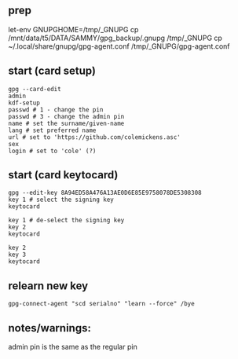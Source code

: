 ## prep

let-env GNUPGHOME=/tmp/_GNUPG
cp /mnt/data/t5/DATA/SAMMY/gpg_backup/.gnupg /tmp/_GNUPG
cp ~/.local/share/gnupg/gpg-agent.conf /tmp/_GNUPG/gpg-agent.conf

## start (card setup)
````
gpg --card-edit
admin
kdf-setup
passwd # 1 - change the pin
passwd # 3 - change the admin pin
name # set the surname/given-name
lang # set preferred name
url # set to 'https://github.com/colemickens.asc'
sex
login # set to 'cole' (?)
````

## start (card keytocard) 

```
gpg --edit-key 8A94ED58A476A13AE0D6E85E9758078DE5308308
key 1 # select the signing key
keytocard

key 1 # de-select the signing key
key 2
keytocard

key 2
key 3
keytocard
```

## relearn new key
```
gpg-connect-agent "scd serialno" "learn --force" /bye
```


## notes/warnings:

admin pin is the same as the regular pin
